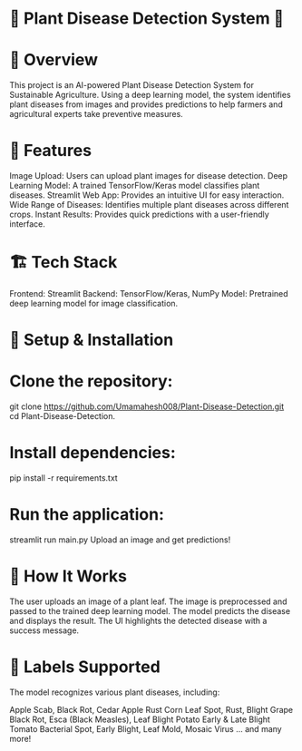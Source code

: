 # 🌱 Plant Disease Detection System 🌿
# 📌 Overview
This project is an AI-powered Plant Disease Detection System for Sustainable Agriculture. Using a deep learning model, the system identifies plant diseases from images and provides predictions to help farmers and agricultural experts take preventive measures.

# 🚀 Features
Image Upload: Users can upload plant images for disease detection.
Deep Learning Model: A trained TensorFlow/Keras model classifies plant diseases.
Streamlit Web App: Provides an intuitive UI for easy interaction.
Wide Range of Diseases: Identifies multiple plant diseases across different crops.
Instant Results: Provides quick predictions with a user-friendly interface.

# 🏗️ Tech Stack
Frontend: Streamlit
Backend: TensorFlow/Keras, NumPy
Model: Pretrained deep learning model for image classification.
# 🔧 Setup & Installation
# Clone the repository:
git clone https://github.com/Umamahesh008/Plant-Disease-Detection.git
cd Plant-Disease-Detection.
# Install dependencies:
pip install -r requirements.txt
# Run the application:
streamlit run main.py
Upload an image and get predictions!
# 📝 How It Works
The user uploads an image of a plant leaf.
The image is preprocessed and passed to the trained deep learning model.
The model predicts the disease and displays the result.
The UI highlights the detected disease with a success message.
# 📜 Labels Supported
The model recognizes various plant diseases, including:

Apple Scab, Black Rot, Cedar Apple Rust
Corn Leaf Spot, Rust, Blight
Grape Black Rot, Esca (Black Measles), Leaf Blight
Potato Early & Late Blight
Tomato Bacterial Spot, Early Blight, Leaf Mold, Mosaic Virus
... and many more!
